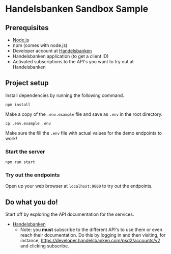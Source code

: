 # Handelsbanken Sandbox Sample

## Prerequisites
- [Node.js](https://nodejs.org/en/)
- npm (comes with node.js)
- Developer account at [Handelsbanken](https://developer.handelsbanken.com/user/register)
- Handelsbanken application (to get a client ID)
- Activated subscriptions to the API's you want to try out at Handelsbanken

## Project setup
Install dependencies by running the following command.
```
npm install
```
Make a copy of the `.env.example` file and save as `.env` in the root directory. 
```
cp .env.example .env
```
Make sure the fill the `.env` file with actual values for the demo endpoints to work!

### Start the server
```
npm run start
```

### Try out the endpoints
Open up your web browser at `localhost:9000` to try out the endpoints.

## Do what you do!
Start off by exploring the API documentation for the services.
- [Handelsbanken](https://developer.handelsbanken.com/psd2/accounts)
    - Note: you **must** subscribe to the different API's to use them or even reach their documentation. Do this by logging in and then visiting, for instance, https://developer.handelsbanken.com/psd2/accounts/v2 and clicking subscribe.